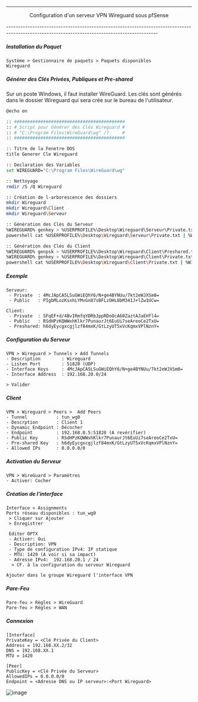----------------------------------------------------------------------------------------------------------------------------------------------
<p align='center'> Configuration d'un serveur VPN Wireguard sous pfSense </p>
----------------------------------------------------------------------------------------------------------------------------------------------

##### Installation du Paquet
```
Système > Gestionnaire de paquets > Paquets disponibles
Wireguard
```

##### Générer des Clés Privées, Publiques et Pre-shared
Sur un poste Windows, il faut installer WireGuard. Les clés sont générés dans le dossier Wireguard qui sera crée sur le bureau de l'utilisateur.

```bash
@echo on

:: ##########################################
:: # Script pour Générer des Clés Wireguard #
:: # "C:\Program Files\WireGuard\wg" /?     #
:: ##########################################

:: Titre de la Fenetre DOS
title Generer Cle Wireguard

:: Declaration des Variables
set WIREGUARD="C:\Program Files\WireGuard\wg"

:: Nettoyage
rmdir /S /Q Wireguard

:: Création de l-arborescence des dossiers
mkdir Wireguard
mkdir Wireguard\Client
mkdir Wireguard\Serveur

:: Génération des Clés du Serveur
%WIREGUARD% genkey > %USERPROFILE%\Desktop\Wireguard\Serveur\Private.txt
powershell cat %USERPROFILE%\Desktop\Wireguard\Serveur\Private.txt | %WIREGUARD% pubkey > %USERPROFILE%\Desktop\Wireguard\Serveur\Publique.txt

:: Génération des Clés du Client
%WIREGUARD% genpsk > %USERPROFILE%\Desktop\Wireguard\Client\Preshared.txt
%WIREGUARD% genkey > %USERPROFILE%\Desktop\Wireguard\Client\Private.txt
powershell cat %USERPROFILE%\Desktop\Wireguard\Client\Private.txt | %WIREGUARD% pubkey > %USERPROFILE%\Desktop\Wireguard\Client\Publique.txt
```

##### Exemple
```
Serveur:
 - Private  : 4McJApCA5LSuGWiEQhY6/N+ge4BYNUu/7kt2eWJXSm0=
 - Public   : PIgbMLozKsxhLYMvGn87sBFLzOHL8bM341J+lZw1UCw=

Client:
 - Private  : SFqEF+d/4BvIRmfqYDRbJppRDoOcA60ZaztAJaEHfl4=
 - Public   : RSdHPzKQWWxhKlkr7PunaurJt6EuUi7seAreoCe2TxU=
 - Preshared: h6dyEycgxcgjlzf84mxK/GtLzyUT5xVcKqmxVPlNznY=
```

##### Configuration du Serveur
```
VPN > Wireguard > Tunnels > Add Tunnels
- Description        : Wireguard
- Listen Port        : 51820 (UDP)
- Interface Keys     : 4McJApCA5LSuGWiEQhY6/N+ge4BYNUu/7kt2eWJXSm0=
- Interface Address  : 192.168.20.0/24

> Valider
```

##### Client
```
VPN > Wireguard > Peers >  Add Peers
- Tunnel           : tun_wg0
- Descrption       : Client 1
- Dynamic Endpoint : Décocher
- Endpoint         : 192.168.0.5:51820 (A revérifier)
- Public Key       : RSdHPzKQWWxhKlkr7PunaurJt6EuUi7seAreoCe2TxU=
- Pre-shared Key   : h6dyEycgxcgjlzf84mxK/GtLzyUT5xVcKqmxVPlNznY=
- Allowed IPs      : 0.0.0.0/0
```

##### Activation du Serveur
```
VPN > WireGuard > Paramètres
- Activer: Cocher
```

##### Création de l'interface 
```
Interface > Assignments
Ports réseau disponibles : tun_wg0 
 > Cliquer sur Ajouter
 > Enregistrer
 
 Editer OPTX
 - Activer: Oui
 - Description: VPN
 - Type de configuration IPv4: IP statique
 - MTU: 1420 (A voir si sa impact)
 - Adresse IPv4:  192.168.20.1 / 24
  > CF. à la configuration du serveur Wireguard

Ajouter dans le groupe Wireguard l'interface VPN
```

##### Pare-Feu
```
Pare-feu > Règles > WireGuard
Pare-feu > Règles > WAN
```

##### Connexion
```
[Interface]
PrivateKey = <Clé Privée du Client>
Address = 192.168.XX.2/32
DNS = 192.168.XX.1
MTU = 1420

[Peer]
PublicKey = <Clé Privée du Serveur>
AllowedIPs = 0.0.0.0/0
Endpoint = <Adresse DNS ou IP serveur>:<Port Wireguard>
```


![image](https://user-images.githubusercontent.com/35907/236208130-5c07bd5e-db85-4f4b-8e87-9eccfa0bca46.png)

